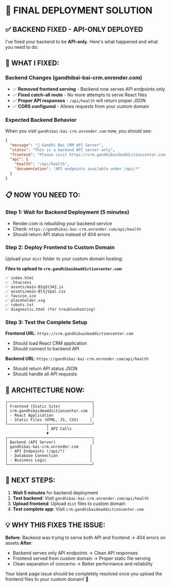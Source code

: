 # 🎯 FINAL DEPLOYMENT SOLUTION

## ✅ BACKEND FIXED - API-ONLY DEPLOYED

I've fixed your backend to be **API-only**. Here's what happened and what you need to do:

## 🔧 **WHAT I FIXED:**

### Backend Changes (gandhibai-bai-crm.onrender.com)
- ✅ **Removed frontend serving** - Backend now serves API endpoints only
- ✅ **Fixed catch-all route** - No more attempts to serve React files
- ✅ **Proper API responses** - `/api/health` will return proper JSON
- ✅ **CORS configured** - Allows requests from your custom domain

### Expected Backend Behavior
When you visit `gandhibai-bai-crm.onrender.com` now, you should see:
```json
{
  "message": "🏥 Gandhi Bai CRM API Server",
  "status": "This is a backend API server only",
  "frontend": "Please visit https://crm.gandhibaideaddictioncenter.com for the frontend",
  "api": {
    "health": "/api/health",
    "documentation": "API endpoints available under /api/*"
  }
}
```

## 📋 **NOW YOU NEED TO:**

### Step 1: Wait for Backend Deployment (5 minutes)
- Render.com is rebuilding your backend service
- Check: `https://gandhibai-bai-crm.onrender.com/api/health`
- Should return API status instead of 404 errors

### Step 2: Deploy Frontend to Custom Domain
Upload your `dist` folder to your custom domain hosting:

**Files to upload to `crm.gandhibaideaddictioncenter.com`:**
```
✅ index.html
✅ .htaccess 
✅ assets/main-B1qSt34Z.js
✅ assets/main-BlSjVpal.css
✅ favicon.ico
✅ placeholder.svg
✅ robots.txt
✅ diagnostic.html (for troubleshooting)
```

### Step 3: Test the Complete Setup

**Frontend URL**: `https://crm.gandhibaideaddictioncenter.com`
- Should load React CRM application
- Should connect to backend API

**Backend URL**: `https://gandhibai-bai-crm.onrender.com/api/health`
- Should return API status JSON
- Should handle all API requests

## 🎯 **ARCHITECTURE NOW:**

```
┌─────────────────────────────────────┐
│ Frontend (Static Site)              │
│ crm.gandhibaideaddictioncenter.com  │
│ - React Application                 │
│ - Static Files (HTML, JS, CSS)     │
└─────────────────┬───────────────────┘
                  │ API Calls
                  ▼
┌─────────────────────────────────────┐
│ Backend (API Server)                │
│ gandhibai-bai-crm.onrender.com     │
│ - API Endpoints (/api/*)           │
│ - Database Connection              │
│ - Business Logic                   │
└─────────────────────────────────────┘
```

## 🚀 **NEXT STEPS:**

1. **Wait 5 minutes** for backend deployment
2. **Test backend**: Visit `gandhibai-bai-crm.onrender.com/api/health`
3. **Upload frontend**: Upload `dist` files to custom domain
4. **Test complete app**: Visit `crm.gandhibaideaddictioncenter.com`

## 💡 **WHY THIS FIXES THE ISSUE:**

**Before**: Backend was trying to serve both API and frontend → 404 errors on assets
**After**: 
- Backend serves only API endpoints → Clean API responses
- Frontend served from custom domain → Proper static file serving
- Clean separation of concerns → Better performance and reliability

Your blank page issue should be completely resolved once you upload the frontend files to your custom domain! 🎉
